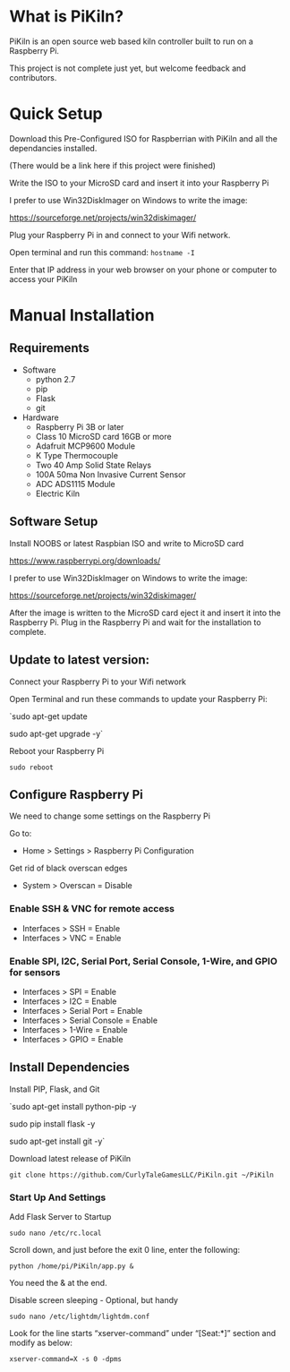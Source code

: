 # What is PiKiln? #

PiKiln is an open source web based kiln controller built to run on a Raspberry Pi.

This project is not complete just yet, but welcome feedback and contributors.

# Quick Setup #

Download this Pre-Configured ISO for Raspberrian with PiKiln and all the dependancies installed.

(There would be a link here if this project were finished)

Write the ISO to your MicroSD card and insert it into your Raspberry Pi

I prefer to use Win32DiskImager on Windows to write the image:

https://sourceforge.net/projects/win32diskimager/

Plug your Raspberry Pi in and connect to your Wifi network.

Open terminal and run this command:
`hostname -I`

Enter that IP address in your web browser on your phone or computer to access your PiKiln

# Manual Installation #

## Requirements ##

* Software
	* python 2.7
	* pip
	* Flask
	* git
* Hardware
	* Raspberry Pi 3B or later
	* Class 10 MicroSD card 16GB or more
	* Adafruit MCP9600 Module
	* K Type Thermocouple
	* Two 40 Amp Solid State Relays
	* 100A 50ma Non Invasive Current Sensor
	* ADC ADS1115 Module
	* Electric Kiln

## Software Setup ##

Install NOOBS or latest Raspbian ISO and write to MicroSD card

https://www.raspberrypi.org/downloads/

I prefer to use Win32DiskImager on Windows to write the image:

https://sourceforge.net/projects/win32diskimager/

After the image is written to the MicroSD card eject it and insert it into the Raspberry Pi. Plug in the Raspberry Pi and wait for the installation to complete.

## Update to latest version: ##

Connect your Raspberry Pi to your Wifi network

Open Terminal and run these commands to update your Raspberry Pi:

`sudo apt-get update

sudo apt-get upgrade -y`

Reboot your Raspberry Pi

`sudo reboot`

## Configure Raspberry Pi ##

We need to change some settings on the Raspberry Pi

Go to:

* Home > Settings > Raspberry Pi Configuration

Get rid of black overscan edges
* System > Overscan = Disable

### Enable SSH & VNC for remote access ###
* Interfaces > SSH = Enable
* Interfaces > VNC = Enable

### Enable SPI, I2C, Serial Port, Serial Console, 1-Wire, and GPIO for sensors ###
* Interfaces > SPI = Enable
* Interfaces > I2C = Enable
* Interfaces > Serial Port = Enable
* Interfaces > Serial Console = Enable
* Interfaces > 1-Wire = Enable
* Interfaces > GPIO = Enable

## Install Dependencies ##

Install PIP, Flask, and Git

`sudo apt-get install python-pip -y

sudo pip install flask -y

sudo apt-get install git -y`

Download latest release of PiKiln

`git clone https://github.com/CurlyTaleGamesLLC/PiKiln.git ~/PiKiln`

### Start Up And Settings ###

Add Flask Server to Startup

`sudo nano /etc/rc.local`

Scroll down, and just before the exit 0 line, enter the following:

`python /home/pi/PiKiln/app.py &`

You need the & at the end.

Disable screen sleeping - Optional, but handy

`sudo nano /etc/lightdm/lightdm.conf`

Look for the line starts “xserver-command” under “[Seat:*]” section and modify as below:

`xserver-command=X -s 0 -dpms`